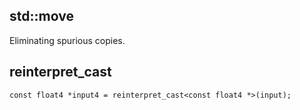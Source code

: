 ## std::move
Eliminating spurious copies. 

## reinterpret_cast

```
const float4 *input4 = reinterpret_cast<const float4 *>(input);
```
